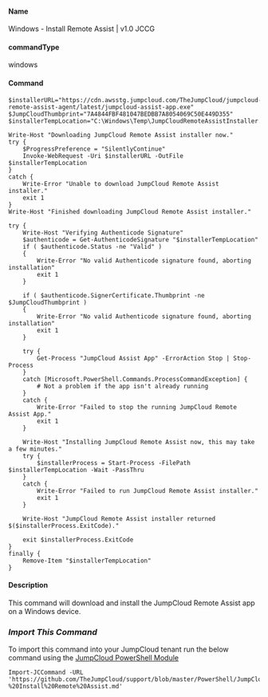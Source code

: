 #### Name

Windows - Install Remote Assist | v1.0 JCCG

#### commandType

windows

#### Command

```
$installerURL="https://cdn.awsstg.jumpcloud.com/TheJumpCloud/jumpcloud-remote-assist-agent/latest/jumpcloud-assist-app.exe"
$JumpCloudThumbprint="7A4844FBF481047BEDBB7A8054069C50E449D355"
$installerTempLocation="C:\Windows\Temp\JumpCloudRemoteAssistInstaller.exe"

Write-Host "Downloading JumpCloud Remote Assist installer now."
try {
    $ProgressPreference = "SilentlyContinue"
    Invoke-WebRequest -Uri $installerURL -OutFile $installerTempLocation
}
catch {
    Write-Error "Unable to download JumpCloud Remote Assist installer."
    exit 1
}
Write-Host "Finished downloading JumpCloud Remote Assist installer."

try {
    Write-Host "Verifying Authenticode Signature"
    $authenticode = Get-AuthenticodeSignature "$installerTempLocation"
    if ( $authenticode.Status -ne "Valid" )
    {
        Write-Error "No valid Authenticode signature found, aborting installation"
        exit 1
    }

    if ( $authenticode.SignerCertificate.Thumbprint -ne $JumpCloudThumbprint )
    {
        Write-Error "No valid Authenticode signature found, aborting installation"
        exit 1
    }

    try {
        Get-Process "JumpCloud Assist App" -ErrorAction Stop | Stop-Process
    }
    catch [Microsoft.PowerShell.Commands.ProcessCommandException] {
        # Not a problem if the app isn't already running
    }
    catch {
        Write-Error "Failed to stop the running JumpCloud Remote Assist App."
        exit 1
    }

    Write-Host "Installing JumpCloud Remote Assist now, this may take a few minutes."
    try {
        $installerProcess = Start-Process -FilePath $installerTempLocation -Wait -PassThru
    }
    catch {
        Write-Error "Failed to run JumpCloud Remote Assist installer."
        exit 1
    }

    Write-Host "JumpCloud Remote Assist installer returned $($installerProcess.ExitCode)."

    exit $installerProcess.ExitCode
}
finally {
    Remove-Item "$installerTempLocation"
}
```

#### Description

This command will download and install the JumpCloud Remote Assist app on a Windows device.

### *Import This Command*

To import this command into your JumpCloud tenant run the below command using the [JumpCloud PowerShell Module](https://github.com/TheJumpCloud/support/wiki/Installing-the-JumpCloud-PowerShell-Module)

```
Import-JCCommand -URL 'https://github.com/TheJumpCloud/support/blob/master/PowerShell/JumpCloud%20Commands%20Gallery/Windows%20Commands/Windows%20-%20Install%20Remote%20Assist.md'
```
